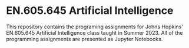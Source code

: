 # EN.605.645 Artificial Intelligence
This repository contains the programing assignments for Johns Hopkins' EN.605.645 Artificial Intelligence class taught in Summer 2023. All of the programming assignments are presented as Jupyter Notebooks.